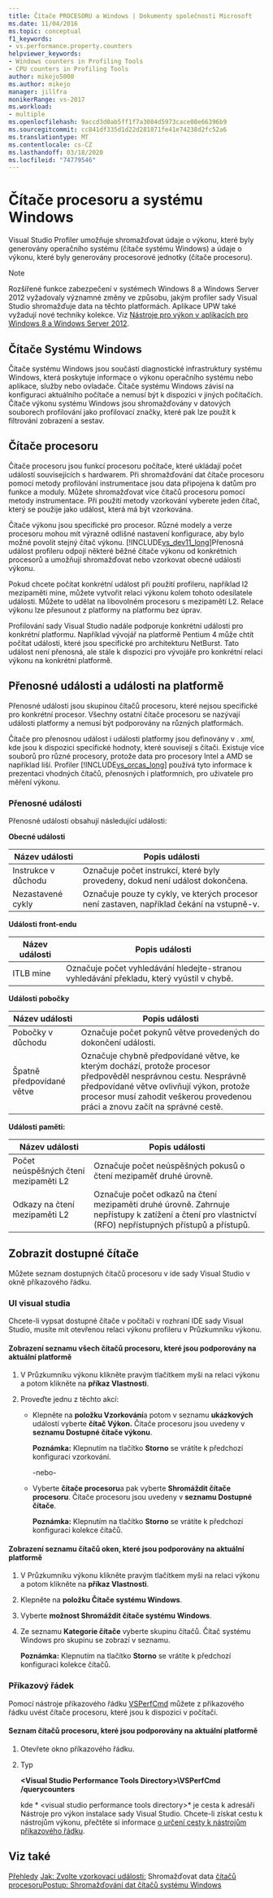 ```yaml
---
title: Čítače PROCESORU a Windows | Dokumenty společnosti Microsoft
ms.date: 11/04/2016
ms.topic: conceptual
f1_keywords:
- vs.performance.property.counters
helpviewer_keywords:
- Windows counters in Profiling Tools
- CPU counters in Profiling Tools
author: mikejo5000
ms.author: mikejo
manager: jillfra
monikerRange: vs-2017
ms.workload:
- multiple
ms.openlocfilehash: 9accd3d0ab5ff1f7a3084d5973cace08e66396b9
ms.sourcegitcommit: cc841df335d1d22d281871fe41e74238d2fc52a6
ms.translationtype: MT
ms.contentlocale: cs-CZ
ms.lasthandoff: 03/18/2020
ms.locfileid: "74779546"
---
```

# <a name="cpu-and-windows-counters"></a>Čítače procesoru a systému Windows

Visual Studio Profiler umožňuje shromažďovat údaje o výkonu, které byly generovány operačního systému (čítače systému Windows) a údaje o výkonu, které byly generovány procesorové jednotky (čítače procesoru).

> [!NOTE]
> Rozšířené funkce zabezpečení v systémech Windows 8 a Windows Server 2012 vyžadovaly významné změny ve způsobu, jakým profiler sady Visual Studio shromažďuje data na těchto platformách. Aplikace UPW také vyžadují nové techniky kolekce. Viz [Nástroje pro výkon v aplikacích pro Windows 8 a Windows Server 2012](../profiling/performance-tools-on-windows-8-and-windows-server-2012-applications.md).

## <a name="windows-counters"></a>Čítače Systému Windows

Čítače systému Windows jsou součástí diagnostické infrastruktury systému Windows, která poskytuje informace o výkonu operačního systému nebo aplikace, služby nebo ovladače. Čítače systému Windows závisí na konfiguraci aktuálního počítače a nemusí být k dispozici v jiných počítačích. Čítače výkonu systému Windows jsou shromažďovány v datových souborech profilování jako profilovací značky, které pak lze použít k filtrování zobrazení a sestav.

## <a name="cpu-counters"></a>Čítače procesoru

Čítače procesoru jsou funkcí procesoru počítače, které ukládají počet událostí souvisejících s hardwarem. Při shromažďování dat čítače procesoru pomocí metody profilování instrumentace jsou data připojena k datům pro funkce a moduly. Můžete shromažďovat více čítačů procesoru pomocí metody instrumentace. Při použití metody vzorkování vyberete jeden čítač, který se použije jako událost, která má být vzorkována.

Čítače výkonu jsou specifické pro procesor. Různé modely a verze procesoru mohou mít výrazně odlišné nastavení konfigurace, aby bylo možné povolit stejný čítač výkonu. [!INCLUDE[vs_dev11_long](../data-tools/includes/vs_dev11_long_md.md)]Přenosná událost profileru odpojí některé běžné čítače výkonu od konkrétních procesorů a umožňují shromažďovat nebo vzorkovat obecné události výkonu.

Pokud chcete počítat konkrétní událost při použití profileru, například l2 mezipaměti mine, můžete vytvořit relaci výkonu kolem tohoto odesílatele události. Můžete to udělat na libovolném procesoru s mezipamětí L2. Relace výkonu lze přesunout z platformy na platformu bez úprav.

Profilování sady Visual Studio nadále podporuje konkrétní události pro konkrétní platformu. Například vývojář na platformě Pentium 4 může chtít počítat události, které jsou specifické pro architekturu NetBurst. Tato událost není přenosná, ale stále k dispozici pro vývojáře pro konkrétní relaci výkonu na konkrétní platformě.

## <a name="portable-and-platform-events"></a>Přenosné události a události na platformě

Přenosné události jsou skupinou čítačů procesoru, které nejsou specifické pro konkrétní procesor. Všechny ostatní čítače procesoru se nazývají události platformy a nemusí být podporovány na různých platformách.

 Čítače pro přenosnou událost i události platformy jsou definovány v . *xml,* kde jsou k dispozici specifické hodnoty, které souvisejí s čítači. Existuje více souborů pro různé procesory, protože data pro procesory Intel a AMD se například liší. Profiler [!INCLUDE[vs_orcas_long](../debugger/includes/vs_orcas_long_md.md)] používá tyto informace k prezentaci vhodných čítačů, přenosných i platformních, pro uživatele pro měření výkonu.

### <a name="portable-events"></a>Přenosné události

Přenosné události obsahují následující události:

**Obecné události**

|Název události|Popis události|
|----------------|-----------------------|
|Instrukce v důchodu|Označuje počet instrukcí, které byly provedeny, dokud není událost dokončena.|
|Nezastavené cykly|Označuje pouze ty cykly, ve kterých procesor není zastaven, například čekání na vstupně-v.|

**Události front-endu**

|Název události|Popis události|
|----------------|-----------------------|
|ITLB mine|Označuje počet vyhledávání hledejte-stranou vyhledávání překladu, který vyústil v chybě.|

**Události pobočky**

|Název události|Popis události|
|----------------|-----------------------|
|Pobočky v důchodu|Označuje počet pokynů větve provedených do dokončení události.|
|Špatně předpovídané větve|Označuje chybně předpovídané větve, ke kterým dochází, protože procesor předpověděl nesprávnou cestu. Nesprávně předpovídané větve ovlivňují výkon, protože procesor musí zahodit veškerou provedenou práci a znovu začít na správné cestě.|

**Události paměti:**

|Název události|Popis události|
|----------------|-----------------------|
|Počet neúspěšných čtení mezipaměti L2|Označuje počet neúspěšných pokusů o čtení mezipaměť druhé úrovně.|
|Odkazy na čtení mezipaměti L2|Označuje počet odkazů na čtení mezipaměti druhé úrovně. Zahrnuje nepřístupy k zatížení a čtení pro vlastnictví (RFO) nepřístupných přístupů a přístupů.|

## <a name="view-available-counters"></a>Zobrazit dostupné čítače

Můžete seznam dostupných čítačů procesoru v ide sady Visual Studio v okně příkazového řádku.

### <a name="visual-studio-ui"></a>UI visual studia

Chcete-li vypsat dostupné čítače v počítači v rozhraní IDE sady Visual Studio, musíte mít otevřenou relaci výkonu profileru v Průzkumníku výkonu.

#### <a name="to-view-a-list-of-a-list-of-all-cpu-counters-that-are-supported-on-the-current-platform"></a>Zobrazení seznamu všech čítačů procesoru, které jsou podporovány na aktuální platformě

1. V Průzkumníku výkonu klikněte pravým tlačítkem myši na relaci výkonu a potom klikněte na **příkaz Vlastnosti**.

2. Proveďte jednu z těchto akcí:

   - Klepněte na **položku Vzorkování**a potom v seznamu **ukázkových** událostí vyberte **čítač Výkon.** Čítače procesoru jsou uvedeny v **seznamu Dostupné čítače výkonu**.

      **Poznámka:** Klepnutím na tlačítko **Storno** se vrátíte k předchozí konfiguraci vzorkování.

     -nebo-

   - Vyberte **čítače procesoru**a pak vyberte **Shromáždit čítače procesoru**. Čítače procesoru jsou uvedeny v **seznamu Dostupné čítače**.

      **Poznámka:** Klepnutím na tlačítko **Storno** se vrátíte k předchozí konfiguraci kolekce čítačů.

#### <a name="to-view-a-list-of-a-list-of-window-counters-that-are-supported-on-the-current-platform"></a>Zobrazení seznamu čítačů oken, které jsou podporovány na aktuální platformě

1. V Průzkumníku výkonu klikněte pravým tlačítkem myši na relaci výkonu a potom klikněte na **příkaz Vlastnosti**.

2. Klepněte na **položku Čítače systému Windows**.

3. Vyberte **možnost Shromáždit čítače systému Windows**.

4. Ze seznamu **Kategorie čítače** vyberte skupinu čítačů. Čítač systému Windows pro skupinu se zobrazí v seznamu.

     **Poznámka:** Klepnutím na tlačítko **Storno** se vrátíte k předchozí konfiguraci kolekce čítačů.

### <a name="command-line"></a>Příkazový řádek

Pomocí nástroje příkazového řádku [VSPerfCmd](../profiling/vsperfcmd.md) můžete z příkazového řádku uvést čítače procesoru, které jsou k dispozici v počítači.

#### <a name="to-list-of-cpu-counters-that-are-supported-on-the-current-platform"></a>Seznam čítačů procesoru, které jsou podporovány na aktuální platformě

1. Otevřete okno příkazového řádku.

2. Typ

     **\<Visual Studio Performance Tools Directory>\VSPerfCmd /querycounters**

     kde * \<visual studio performance tools directory>* je cesta k adresáři Nástroje pro výkon instalace sady Visual Studio. Chcete-li získat cestu k nástrojům výkonu, přečtěte si informace [o určení cesty k nástrojům příkazového řádku](../profiling/specifying-the-path-to-profiling-tools-command-line-tools.md).

## <a name="see-also"></a>Viz také

[Přehledy](../profiling/overviews-performance-tools.md)
[Jak: Zvolte vzorkovací události:](../profiling/how-to-choose-sampling-events.md)
Shromažďovat data
[čítačů procesoru](../profiling/how-to-collect-cpu-counter-data.md)[Postup: Shromažďování dat čítačů systému Windows](../profiling/how-to-collect-windows-counter-data.md)
